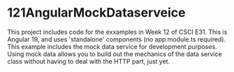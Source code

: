 # 121AngularMockDataserveice

This project includes code for the exxamples in Week 12 of CSCI E31. This is Angular 19, and uses 'standalone' components (no app.module.ts required). This example includes the mock data service for development purposes. Using mock data allows you to build out the mechanics of the data service class without having to deal with the HTTP part, just yet.  